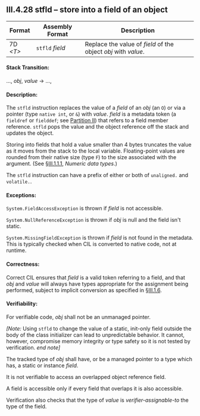 ## III.4.28 stfld &ndash; store into a field of an object

 | Format | Assembly Format | Description
 | ---- | ---- | ----
 | 7D _\<T\>_ | `stfld` _field_ | Replace the value of _field_ of the object _obj_ with _value_.

#### Stack Transition:

&hellip;, _obj_, _value_ &rarr; &hellip;,

#### Description:

The `stfld` instruction replaces the value of a _field_ of an _obj_ (an `O`) or via a pointer (type `native int`, or `&`) with _value_. _field_ is a metadata token (a `fieldref` or `fielddef`; see [Partition II](ii.22-metadata-logical-format-tables.md)) that refers to a field member reference. `stfld` pops the value and the object reference off the stack and updates the object.

Storing into fields that hold a value smaller than 4 bytes truncates the value as it moves from the stack to the local variable. Floating-point values are rounded from their native size (type `F`) to the size associated with the argument. (See §[III.1.1.1](iii.1.1.1-numeric-data-types.md), _Numeric data types_.)

The `stfld` instruction can have a prefix of either or both of `unaligned.` and `volatile.`.

#### Exceptions:

`System.FieldAccessException` is thrown if _field_ is not accessible.

`System.NullReferenceException` is thrown if _obj_ is null and the field isn't static.

`System.MissingFieldException` is thrown if _field_ is not found in the metadata. This is typically checked when CIL is converted to native code, not at runtime.

#### Correctness:

Correct CIL ensures that _field_ is a valid token referring to a field, and that _obj_ and _value_ will always have types appropriate for the assignment being performed, subject to implicit conversion as specified in §[III.1.6](iii.1.6-implicit-argument-coercion.md).

#### Verifiability:

For verifiable code, _obj_ shall not be an unmanaged pointer.

_[Note:_ Using `stfld` to change the value of a static, init-only field outside the body of the class initializer can lead to unpredictable behavior. It cannot, however, compromise memory integrity or type safety so it is not tested by verification. _end note]_

The tracked type of _obj_ shall have, or be a managed pointer to a type which has, a static or instance _field_.

It is not verifiable to access an overlapped object reference field.

A field is accessible only if every field that overlaps it is also accessible.

Verification also checks that the type of _value_ is *verifier-assignable-to* the type of the field.
